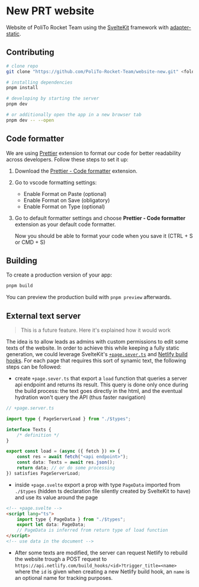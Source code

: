 # New PRT website

Website of PoliTo Rocket Team using the [SvelteKit](https://kit.svelte.dev/) framework with [adapter-static](https://github.com/sveltejs/kit/tree/master/packages/adapter-static).

## Contributing

```bash
# clone repo
git clone "https://github.com/PoliTo-Rocket-Team/website-new.git" <folder name>

# installing dependencies
pnpm install

# developing by starting the server
pnpm dev

# or additionally open the app in a new browser tab
pnpm dev -- --open
```

## Code formatter

We are using [Prettier](https://marketplace.visualstudio.com/items?itemName=esbenp.prettier-vscode) extension to format our code for better readability across developers. Follow these steps to set it up:

1. Download the [Prettier - Code formatter](https://marketplace.visualstudio.com/items?itemName=esbenp.prettier-vscode) extension.
 
2. Go to vscode formatting settings:
    
   - Enable Format on Paste (optional)
   - Enable Format on Save (obligatory)
   - Enable Format on Type (optional)

3. Go to default formatter settings and choose **Prettier - Code formatter** extension as your default code formatter.

    Now you should be able to format your code when you save it (CTRL + S  or  CMD + S)

## Building

To create a production version of your app:

```bash
pnpm build
```

You can preview the production build with `pnpm preview` afterwards.

## External text server

> This is a future feature. Here it's explained how it would work

The idea is to allow leads as admins with custom permissions to edit some texts of the website. In order to achieve this while keeping a fully static generation, we could leverage SvelteKit's [`+page.sever.ts`](https://kit.svelte.dev/docs/routing#page) and [Netlify build hooks](https://docs.netlify.com/configure-builds/build-hooks/). For each page that requires this sort of synamic text, the following steps can be followed:

-   create `+page.sever.ts` that export a `load` function that queries a server api endpoint and returns its result. This query is done only once during the build process: the text goes directly in the html, and the eventual hydration won't query the API (thus faster navigation)

```ts
// +page.server.ts

import type { PageServerLoad } from "./$types";

interface Texts {
    /* definition */
}

export const load = (async ({ fetch }) => {
    const res = await fetch("<api endpoint>");
    const data: Texts = await res.json();
    return data; // or do some processing
}) satisfies PageServerLoad;
```

-   inside `+page.svelte` export a prop with type `PageData` imported from `./$types` (hidden ts declaration file silently created by SvelteKit to have) and use its value around the page

```html
<!-- +page.svelte -->
<script lang="ts">
    import type { PageData } from "./$types";
    export let data: PageData;
    // PageData is inferred from return type of load function
</script>
<!-- use data in the document -->
```

-   After some texts are modified, the server can request Netlify to rebuild the website trough a POST request to `https://api.netlify.com/build_hooks/<id>?trigger_title=<name>` where the `id` is given when creating a new Netlify build hook, an `name` is an optional name for tracking purposes.
